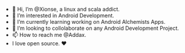 - 👋 Hi, I’m @Xionse, a linux and scala addict.
- 👀 I’m interested in Android Development.
- 🌱 I’m currently learning working on Android Alchemists Apps.
- 💞️ I’m looking to collolaborate on any Android Development Project.
- 📫 How to reach me @Addax. 
-  I love open source. ❤

<!---
Xionse/Xionse is a ✨ special ✨ repository because its `README.md` (this file) appears on your GitHub profile.
You can click the Preview link to take a look at your changes.
--->

